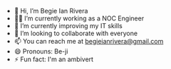 - 👋 Hi, I’m Begie Ian Rivera
- 🧑‍💻 I’m currently working as a NOC Engineer
- 🌱 I’m currently improving my IT skills
- 💞️ I’m looking to collaborate with everyone
- 📫 You can reach me at begieianrivera@gmail.com
- 😄 Pronouns: Be-ji
- ⚡ Fun fact: I'm an ambivert

<!---
begieian/begieian is a ✨ special ✨ repository because its `README.md` (this file) appears on your GitHub profile.
You can click the Preview link to take a look at your changes.
--->

